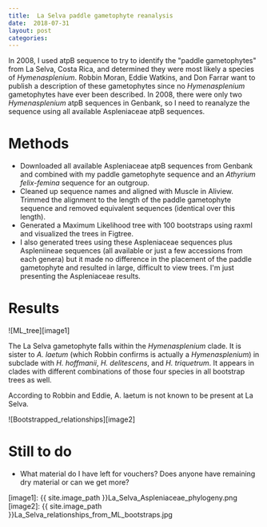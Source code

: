 ```yaml
---
title:  La Selva paddle gametophyte reanalysis
date:  2018-07-31
layout: post
categories:
---
```

In 2008, I used atpB sequence to try to identify the "paddle gametophytes" from La Selva, Costa Rica, and determined they were most likely a species of _Hymenasplenium_.  Robbin Moran, Eddie Watkins, and Don Farrar want to publish a description of these gametophytes since no _Hymenasplenium_ gametophytes have ever been described. In 2008, there were only two _Hymenasplenium_ atpB sequences in Genbank, so I need to reanalyze the sequence using all available Aspleniaceae atpB sequences.

# Methods

  * Downloaded all available Aspleniaceae atpB sequences from Genbank and combined with my paddle gametophyte sequence and an _Athyrium felix-femina_ sequence for an outgroup.
  * Cleaned up sequence names and aligned with Muscle in Aliview. Trimmed the alignment to the length of the paddle gametophyte sequence and removed equivalent sequences (identical over this length).
  * Generated a Maximum Likelihood tree with 100 bootstraps using raxml and visualized the trees in Figtree.
  * I also generated trees using these Aspleniaceae sequences plus Aspleniineae sequences (all available or just a few accessions from each genera) but it made no difference in the placement of the paddle gametophyte and resulted in large, difficult to view trees. I'm just presenting the Aspleniaceae results.

# Results

![ML_tree][image1]

  The La Selva gametophyte falls within the _Hymenasplenium_ clade. It is sister to _A. laetum_ (which Robbin confirms is actually a _Hymenasplenium_) in subclade with _H. hoffmanii_, _H. delitescens_, and _H. triquetrum_. It appears in clades with different combinations of those four species in all bootstrap trees as well.

  According to Robbin and Eddie, A. laetum is not known to be present at La Selva.

![Bootstrapped_relationships][image2]

# Still to do

  * What material do I have left for vouchers? Does anyone have remaining dry material or can we get more?

[image1]: {{ site.image_path }}La_Selva_Aspleniaceae_phylogeny.png
[image2]: {{ site.image_path }}La_Selva_relationships_from_ML_bootstraps.jpg
